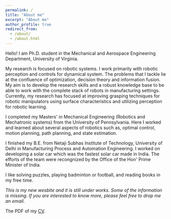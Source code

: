 ```yaml
---
permalink: /
title: "About me"
excerpt: "About me"
author_profile: true
redirect_from: 
  - /about/
  - /about.html
---
```

Hello!
I am Ph.D. student in the Mechanical and Aerospace Engineering Department, University of Virginia.

My research is focused on robotic systems. I work primarily with robotic perception and controls for dynamical system. The problems that I tackle lie at the confluence of optimization, decision theory and information fusion. My aim is to develop the research skills and a robust knowledge base to be able to work with the complete stack of robots in manufacturing settings. Currently, my research has focused at improving grasping techniques for robotic manipulators using surface characteristics and utilizing perception for robotic learning.

I completed my Masters' in Mechanical Engineering (Robotics and Mechatronic systems) from the University of Pennsylvania. Here I worked and learned about several aspects of robotics such as, optimal control, motion planning, path planning, and state estimation. 

I finished my B.E. from Netaji Subhas Institute of Technology, University of Delhi in Manufacturing Process and Automation Engineering. I worked on developing a solar car which was the fastest solar car made in India. The efforts of the team were recongnized by the Office of the Hon' Prime Minister of India. 

I like solving puzzles, playing badminton or football, and reading books in my free time.

*This is my new wesbite and it is still under works. Some of the information is missing. If you are interested to know more, please feel free to drop me an email.*

The PDF of my [CV](https://drive.google.com/file/d/11CQVBYWAAf_T2bvPbX1DYQV94vMeT-10/view?usp=sharing).
